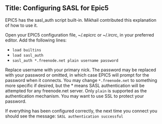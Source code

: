 Title: Configuring SASL for Epic5
---
EPIC5 has the sasl_auth script built-in. Mikhail contributed this explanation of how to use it.

Open your EPIC5 configuration file, ~/.epicrc or ~/.ircrc, in your preferred editor.
Add the following lines:

 * `load builtins`
 * `load sasl_auth`
 * `sasl_auth *.freenode.net plain username password`

Replace username with your primary nick. The password may be replaced with your password or omitted, in which case EPIC5 will prompt for the password when it connects.
You may change `*.freenode.net` to something more specific if desired, but the * means SASL authentication will be attempted for any freenode.net server.
Only `plain` is supported as the authentication mechanism. You may want to use SSL to protect your password.

If everything has been configured correctly, the next time you connect you should see the message:
  `SASL authentication successful`
